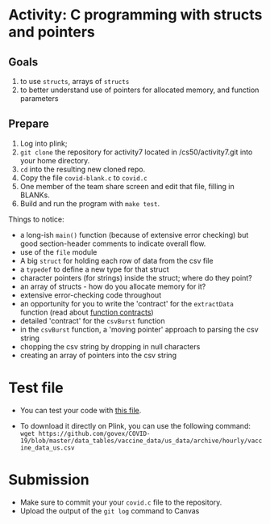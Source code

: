 # Activity: C programming with structs and pointers

## Goals

1. to use `structs`, arrays of `structs`
2. to better understand use of pointers for allocated memory, and function parameters

## Prepare

1. Log into plink;
2. `git clone` the repository for activity7 located in /cs50/activity7.git into your home directory.
3. `cd` into the resulting new cloned repo.
4. Copy the file `covid-blank.c` to `covid.c`
5. One member of the team share screen and edit that file, filling in BLANKs.
6. Build and run the program with `make test`.

Things to notice:

* a long-ish `main()` function (because of extensive error checking) but good section-header comments to indicate overall flow.
* use of the `file` module 
* A big `struct` for holding each row of data from the csv file
* a `typedef` to define a new type for that struct
* character pointers (for strings) inside the struct; where do they point?
* an array of structs - how do you allocate memory for it?
* extensive error-checking code throughout
* an opportunity for you to write the  'contract' for the `extractData` function (read about [function contracts](https://github.com/CS50DartmouthFA2025/home/blob/main/knowledge/units/contracts.md))
* detailed 'contract' for the `csvBurst` function
* in the `csvBurst` function, a 'moving pointer' approach to parsing the csv string
* chopping the csv string by dropping in null characters
* creating an array of pointers into the csv string


# Test file

- You can test your code with [this file](https://github.com/govex/COVID-19/blob/master/data_tables/vaccine_data/us_data/archive/hourly/vaccine_data_us.csv).

- To download it directly on Plink, you can use the following command:
`wget https://github.com/govex/COVID-19/blob/master/data_tables/vaccine_data/us_data/archive/hourly/vaccine_data_us.csv`

# Submission

- Make sure to commit your your `covid.c` file to the repository.
- Upload the output of the `git log` command to Canvas

